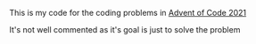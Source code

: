 This is my code for the coding problems in [Advent of Code 2021](https://adventofcode.com/2021)

It's not well commented as it's goal is just to solve the problem